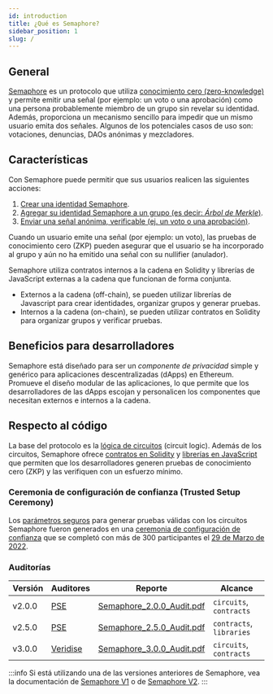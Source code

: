 ```yaml
---
id: introduction
title: ¿Qué es Semaphore?
sidebar_position: 1
slug: /
---
```


## General

[Semaphore](https://github.com/semaphore-protocol/semaphore) es un protocolo que utiliza [conocimiento cero (zero-knowledge)](https://z.cash/technology/zksnarks) y permite emitir una señal (por ejemplo: un voto o una aprobación) como una persona probablemente miembro de un grupo sin revelar su identidad.
Además, proporciona un mecanismo sencillo para impedir que un mismo usuario emita dos señales.
Algunos de los potenciales casos de uso son: votaciones, denuncias, DAOs anónimas y mezcladores.

## Características

Con Semaphore puede permitir que sus usuarios realicen las siguientes acciones:

1. [Crear una identidad Semaphore](/V3/guides/identities/).
2. [Agregar su identidad Semaphore a un grupo (es decir: _Árbol de Merkle_)](/V3/guides/groups/).
3. [Enviar una señal anónima, verificable (ej. un voto o una aprobación)](/V3/guides/proofs/).

Cuando un usuario emite una señal (por ejemplo: un voto), las pruebas de conocimiento cero (ZKP) pueden asegurar que el usuario se ha incorporado al grupo y aún no ha emitido una señal con su nullifier (anulador).

Semaphore utiliza contratos internos a la cadena en Solidity y librerías de JavaScript externas a la cadena que funcionan de forma conjunta.

-   Externos a la cadena (off-chain), se pueden utilizar librerías de Javascript para crear identidades, organizar grupos y generar pruebas.
-   Internos a la cadena (on-chain), se pueden utilizar contratos en Solidity para organizar grupos y verificar pruebas.

## Beneficios para desarrolladores

Semaphore está diseñado para ser un _componente de privacidad_ simple y genérico para aplicaciones descentralizadas (dApps) en Ethereum. Promueve el diseño modular de las aplicaciones, lo que permite que los desarrolladores de las dApps escojan y personalicen los componentes que necesitan externos e internos a la cadena.

## Respecto al código

La base del protocolo es la [lógica de circuitos](https://github.com/semaphore-protocol/semaphore/tree/main/packages/circuits/scheme.png) (circuit logic).
Además de los circuitos,
Semaphore ofrece [contratos en Solidity](https://github.com/semaphore-protocol/semaphore/tree/main/packages/contracts)
y [librerías en JavaScript](https://github.com/semaphore-protocol/semaphore#-packages) que permiten que los desarrolladores generen pruebas de conocimiento cero (ZKP) y las verifiquen con un esfuerzo mínimo.

### Ceremonia de configuración de confianza (Trusted Setup Ceremony)

Los [parámetros seguros](/V3/glossary#archivos-confiables-de-configuración-trusted-setup-files) para generar pruebas válidas con los circuitos Semaphore fueron generados en una [ceremonia de configuración de confianza](https://storage.googleapis.com/trustedsetup-a86f4.appspot.com/semaphore/semaphore_top_index.html) que se completó con más de 300 participantes el [29 de Marzo de 2022](https://etherscan.io/tx/0xec6dbe68883c7593c2bea82f55af18b3aeb5cc146e026d0083a9b3faa9aa0b65#eventlog).

### Auditorías

| Versión | Auditores                         | Reporte                                                                                                              | Alcance                  |
| ------- | --------------------------------- | -------------------------------------------------------------------------------------------------------------------- | ------------------------ |
| v2.0.0  | [PSE](https://pse.dev/)           | [Semaphore_2.0.0_Audit.pdf](https://github.com/semaphore-protocol/semaphore/files/9850441/Semaphore_2.0.0_Audit.pdf) | `circuits`, `contracts`  |
| v2.5.0  | [PSE](https://pse.dev/)           | [Semaphore_2.5.0_Audit.pdf](https://github.com/semaphore-protocol/semaphore/files/9845008/Semaphore_2.5.0_Audit.pdf) | `contracts`, `libraries` |
| v3.0.0  | [Veridise](https://veridise.com/) | [Semaphore_3.0.0_Audit.pdf](https://github.com/semaphore-protocol/semaphore/files/9845008/Semaphore_2.5.0_Audit.pdf) | `circuits`, `contracts`  |

:::info
Si está utilizando una de las versiones anteriores de Semaphore, vea la documentación de [Semaphore V1](/V1) o de [Semaphore V2](/V2).
:::
